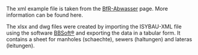 The xml example file is taken from the [BfR-Abwasser](https://www.bfr-abwasser.de/html/Materialien.1.40.html) page. More information can be found here.

The xlsx and dwg files were created by importing the ISYBAU-XML file using the software [BBSoft®](https://bbsoft.de/cont/cont_software.php) and exporting the data in a tabular form. It contains a sheet for manholes (schaechte), sewers (haltungen) and lateras (leitungen).
